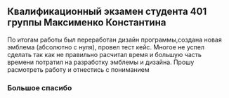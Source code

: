 ## Квалификационный экзамен студента 401 группы Максименко Константина
По итогам работы был переработан дизайн программы,создана новая эмблема (абсолютно с нуля), провел тест кейс.
Многое не успел сделать так как не правильно расчитал время и большую часть времени потратил на разработку эмблемы и дизайна.
Прошу расмотреть работу и отнестись с пониманием
### Большое спасибо
